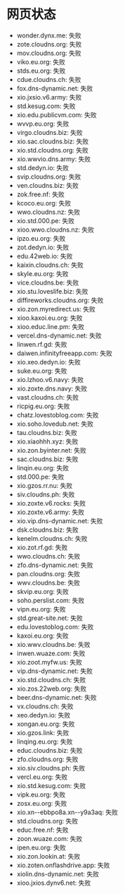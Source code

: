 # 网页状态
- wonder.dynx.me: 失败
- zote.cloudns.org: 失败
- mov.cloudns.org: 失败
- viko.eu.org: 失败
- stds.eu.org: 失败
- cdue.cloudns.ch: 失败
- fox.dns-dynamic.net: 失败
- xio.jxsio.v6.army: 失败
- std.kesug.com: 失败
- xio.edu.publicvm.com: 失败
- wvvp.eu.org: 失败
- virgo.cloudns.biz: 失败
- xio.sac.cloudns.biz: 失败
- xio.std.cloudns.org: 失败
- xio.wwvio.dns.army: 失败
- std.dedyn.io: 失败
- svip.cloudns.org: 失败
- ven.cloudns.biz: 失败
- zok.free.nf: 失败
- kcoco.eu.org: 失败
- wwo.cloudns.nz: 失败
- xio.std.000.pe: 失败
- xioo.wwo.cloudns.nz: 失败
- ipzo.eu.org: 失败
- zot.dedyn.io: 失败
- edu.42web.io: 失败
- kaixin.cloudns.ch: 失败
- skyle.eu.org: 失败
- vice.cloudns.be: 失败
- xio.stu.loveslife.biz: 失败
- diffireworks.cloudns.org: 失败
- xio.zon.myredirect.us: 失败
- xioo.kaxoi.eu.org: 失败
- xioo.educ.line.pm: 失败
- vercel.dns-dynamic.net: 失败
- linwen.rf.gd: 失败
- daiwen.infinityfreeapp.com: 失败
- xio.xeo.dedyn.io: 失败
- suke.eu.org: 失败
- xio.lzhoo.v6.navy: 失败
- xio.zoxte.dns.navy: 失败
- vast.cloudns.ch: 失败
- ricpig.eu.org: 失败
- chatz.lovestoblog.com: 失败
- xio.soho.lovedub.net: 失败
- tau.cloudns.biz: 失败
- xio.xiaohhh.xyz: 失败
- xio.zon.byinter.net: 失败
- sac.cloudns.biz: 失败
- linqin.eu.org: 失败
- std.000.pe: 失败
- xio.gzos.rr.nu: 失败
- siv.cloudns.ph: 失败
- xio.zoxte.v6.rocks: 失败
- xio.zoxte.v6.army: 失败
- xio.vip.dns-dynamic.net: 失败
- dsk.cloudns.biz: 失败
- kenelm.cloudns.ch: 失败
- xio.zot.rf.gd: 失败
- wwo.cloudns.ch: 失败
- zfo.dns-dynamic.net: 失败
- pan.cloudns.org: 失败
- wwv.cloudns.be: 失败
- skvip.eu.org: 失败
- soho.perslist.com: 失败
- vipn.eu.org: 失败
- std.great-site.net: 失败
- edu.lovestoblog.com: 失败
- kaxoi.eu.org: 失败
- xio.wwv.cloudns.be: 失败
- inwen.wuaze.com: 失败
- xio.zoot.myfw.us: 失败
- vip.dns-dynamic.net: 失败
- xio.std.cloudns.ch: 失败
- xio.zos.22web.org: 失败
- beer.dns-dynamic.net: 失败
- vx.cloudns.ch: 失败
- xeo.dedyn.io: 失败
- xongan.eu.org: 失败
- xio.gzos.link: 失败
- linqing.eu.org: 失败
- educ.cloudns.biz: 失败
- zfo.cloudns.org: 失败
- xio.siv.cloudns.ph: 失败
- vercl.eu.org: 失败
- xio.std.kesug.com: 失败
- vipk.eu.org: 失败
- zosx.eu.org: 失败
- xio.xn--ebbpo8a.xn--y9a3aq: 失败
- std.cloudns.org: 失败
- educ.free.nf: 失败
- zoon.wuaze.com: 失败
- ipen.eu.org: 失败
- xio.zon.lookin.at: 失败
- xio.zoten.onflashdrive.app: 失败
- xiolin.dns-dynamic.net: 失败
- xioo.jxios.dynv6.net: 失败
